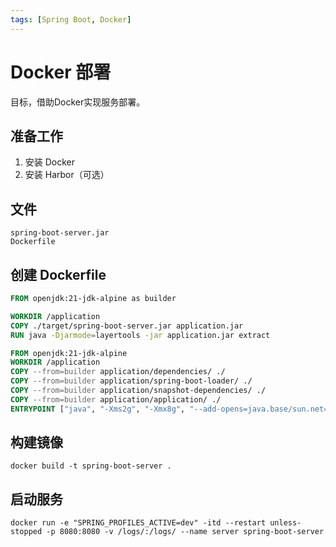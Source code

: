 ```yaml
---
tags: [Spring Boot, Docker]
---
```


# Docker 部署

目标，借助Docker实现服务部署。

## 准备工作

1. 安装 Docker
2. 安装 Harbor（可选）

## 文件

```
spring-boot-server.jar
Dockerfile
```

## 创建 Dockerfile

```dockerfile
FROM openjdk:21-jdk-alpine as builder

WORKDIR /application
COPY ./target/spring-boot-server.jar application.jar
RUN java -Djarmode=layertools -jar application.jar extract

FROM openjdk:21-jdk-alpine
WORKDIR /application
COPY --from=builder application/dependencies/ ./
COPY --from=builder application/spring-boot-loader/ ./
COPY --from=builder application/snapshot-dependencies/ ./
COPY --from=builder application/application/ ./
ENTRYPOINT ["java", "-Xms2g", "-Xmx8g", "--add-opens=java.base/sun.net=ALL-UNNAMED", "-XX:CompressedClassSpaceSize=512m", "-XX:MetaspaceSize=800m", "-XX:MaxMetaspaceSize=800m", "org.springframework.boot.loader.launch.JarLauncher"]
```

## 构建镜像

```shell
docker build -t spring-boot-server .
```

## 启动服务

```shell
docker run -e "SPRING_PROFILES_ACTIVE=dev" -itd --restart unless-stopped -p 8080:8080 -v /logs/:/logs/ --name server spring-boot-server
```
